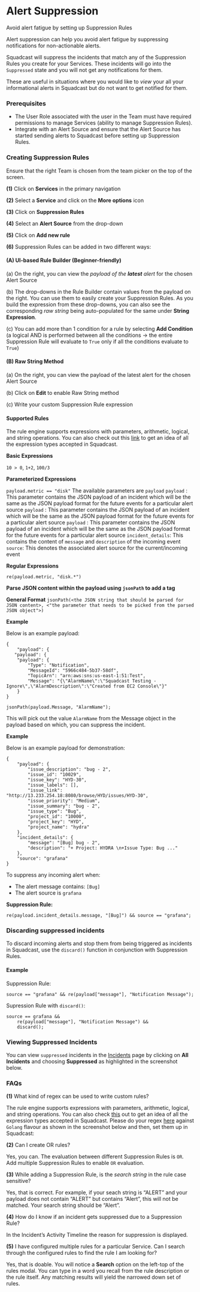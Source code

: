 # Alert Suppression

Avoid alert fatigue by setting up Suppression Rules

Alert suppression can help you avoid alert fatigue by suppressing notifications for non-actionable alerts.

Squadcast will suppress the incidents that match any of the Suppression Rules you create for your Services. These incidents will go into the `Suppressed` state and you will not get any notifications for them.

These are useful in situations where you would like to _view_ your all your informational alerts in Squadcast but do not want to get notified for them.

### Prerequisites <a href="#prerequisites" id="prerequisites"></a>

* The User Role associated with the user in the Team must have required permissions to manage Services (ability to manage Suppression Rules).
* Integrate with an Alert Source and ensure that the Alert Source has started sending alerts to Squadcast before setting up Suppression Rules.

### Creating Suppression Rules <a href="#creating-suppression-rules" id="creating-suppression-rules"></a>

Ensure that the right Team is chosen from the team picker on the top of the screen.

**(1)** Click on **Services** in the primary navigation

**(2)** Select a **Service** and click on the **More options** icon

**(3)** Click on **Suppression Rules**

**(4)** Select an **Alert Source** from the drop-down

**(5)** Click on **Add new rule**

**(6)** Suppression Rules can be added in two different ways:

#### (A) UI-based Rule Builder (Beginner-friendly) <a href="#a-ui-based-rule-builder-beginner-friendly" id="a-ui-based-rule-builder-beginner-friendly"></a>

(a) On the right, you can view the _payload of the **latest** alert_ for the chosen Alert Source

(b) The drop-downs in the Rule Builder contain values from the payload on the right. You can use them to easily create your Suppression Rules. As you build the expression from these drop-downs, you can also see the corresponding _raw string_ being auto-populated for the same under **String Expression**.

(c) You can add more than 1 condition for a rule by selecting **Add Condition** (a logical AND is performed between all the conditions -> the entire Suppression Rule will evaluate to `True` only if all the conditions evaluate to `True`)

#### (B) Raw String Method <a href="#b-raw-string-method" id="b-raw-string-method"></a>

(a) On the right, you can view the payload of the latest alert for the chosen Alert Source

(b) Click on **Edit** to enable Raw String method

(c) Write your custom Suppression Rule expression

#### Supported Rules <a href="#supported-rules" id="supported-rules"></a>

The rule engine supports expressions with parameters, arithmetic, logical, and string operations. You can also check out this [link](https://regex101.com/) to get an idea of all the expression types accepted in Squadcast.

**Basic Expressions**

`10 > 0`, `1+2`, `100/3`

**Parameterized Expressions**

`payload.metric == "disk"` The available parameters are `payload` `payload` : This parameter contains the JSON payload of an incident which will be the same as the JSON payload format for the future events for a particular alert source `payload` : This parameter contains the JSON payload of an incident which will be the same as the JSON payload format for the future events for a particular alert source `payload` : This parameter contains the JSON payload of an incident which will be the same as the JSON payload format for the future events for a particular alert source `incident_details`: This contains the content of `message` and `description` of the incoming event `source`: This denotes the associated alert source for the current/incoming event

**Regular Expressions**

`re(payload.metric, "disk.*")`

**Parse JSON content within the payload using `jsonPath` to add a tag**

**General Format** `jsonPath(<the JSON string that should be parsed for JSON content>, <"the parameter that needs to be picked from the parsed JSON object">)`

**Example**

Below is an example payload:

```
{
	"payload": {
   "payload": {
	"payload": {
		"Type": "Notification",
		"MessageId": "5966c484-5b37-58df",
		"TopicArn": "arn:aws:sns:us-east-1:51:Test",
		"Message": "{\"AlarmName\":\"Squadcast Testing - Ignore\",\"AlarmDescription\":\"Created from EC2 Console\"}"
	}
}
```

```
jsonPath(payload.Message, "AlarmName");
```

This will pick out the value `AlarmName` from the Message object in the payload based on which, you can suppress the incident.

**Example**

Below is an example payload for demonstration:

```
{
	"payload": {
		"issue_description": "bug - 2",
		"issue_id": "10029",
		"issue_key": "HYD-30",
		"issue_labels": [],
		"issue_link": "http://13.233.254.18:8080/browse/HYD/issues/HYD-30",
		"issue_priority": "Medium",
		"issue_summary": "bug - 2",
		"issue_type": "Bug",
		"project_id": "10000",
		"project_key": "HYD",
		"project_name": "hydra"
	},
	"incident_details": {
		"message": "[Bug] bug - 2",
		"description": "+ Project: HYDRA \n+Issue Type: Bug ..."
	},
	"source": "grafana"
}
```

To suppress any incoming alert when:

* The alert message contains: `[Bug]`
* The alert source is `grafana`

**Suppression Rule:**

```
re(payload.incident_details.message, "[Bug]") && source == "grafana";
```

### Discarding suppressed incidents <a href="#discarding-suppressed-incidents" id="discarding-suppressed-incidents"></a>

To discard incoming alerts and stop them from being triggered as incidents in Squadcast, use the `discard()` function in conjunction with Suppression Rules.

#### Example <a href="#example-1" id="example-1"></a>

Suppression Rule:

```
source == "grafana" && re(payload["message"], "Notification Message");
```

Supression Rule with `discard()`:

```
source == grafana &&
	re(payload["message"], "Notification Message") &&
	discard();
```

### Viewing Suppressed Incidents <a href="#viewing-suppressed-incidents" id="viewing-suppressed-incidents"></a>

You can view `suppressed` incidents in the [Incidents](https://support.squadcast.com/docs/incident-list-table-view) page by clicking on **All Incidents** and choosing **Suppressed** as highlighted in the screenshot below.

### FAQs <a href="#faqs" id="faqs"></a>

**(1)** What kind of regex can be used to write custom rules?

The rule engine supports expressions with parameters, arithmetic, logical, and string operations. You can also check [this](https://regex101.com/) out to get an idea of all the expression types accepted in Squadcast. Please do your regex [here](https://regex101.com/) against `Golang` flavour as shown in the screenshot below and then, set them up in Squadcast:

**(2)** Can I create OR rules?

Yes, you can. The evaluation between different Suppression Rules is `OR`. Add multiple Suppression Rules to enable `OR` evaluation.

**(3)** While adding a Suppression Rule, is the _search string_ in the rule case sensitive?

Yes, that is correct. For example, if your seach string is “ALERT” and your payload does not contain “ALERT” but contains “Alert”, this will not be matched. Your search string should be “Alert”.

**(4)** How do I know if an incident gets suppressed due to a Suppression Rule?

In the Incident’s Activity Timeline the reason for suppression is displayed.

**(5)** I have configured multiple rules for a particular Service. Can I search through the configured rules to find the rule I am looking for?

Yes, that is doable. You will notice a **Search** option on the left-top of the rules modal. You can type in a word you recall from the rule description or the rule itself. Any matching results will yield the narrowed down set of rules.
